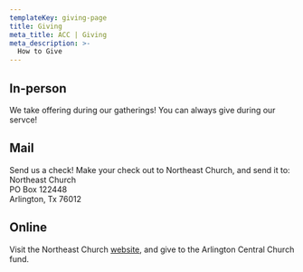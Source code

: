 ```yaml
---
templateKey: giving-page
title: Giving
meta_title: ACC | Giving
meta_description: >-
  How to Give
---
```


## In-person

We take offering during our gatherings! You can always give during our servce!

## Mail

<div className='columns'>Send us a check! Make your check out to Northeast Church, and send it to:<div class='is-4 is-offset-5 column'>Northeast Church<br/> PO Box 122448 <br/>Arlington, Tx 76012</div></div>

## Online

Visit the Northeast Church <a href='https://thenortheastchurch.nm-secure.com/online-giving' target='_blank'>website</a>, and give to the Arlington Central Church fund.